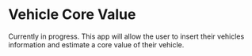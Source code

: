 # Vehicle Core Value
Currently in progress. This app will allow the user to insert their vehicles information and estimate a core value of their vehicle.
